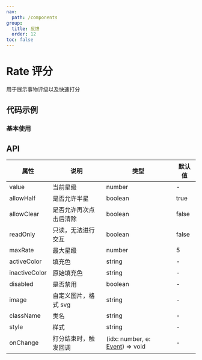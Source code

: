 ```yaml
---
nav:
  path: /components
group:
  title: 反馈
  order: 12
toc: false
---
```

          
# Rate 评分
用于展示事物评级以及快速打分
## 代码示例
### 基本使用
<code src='pages/Rate/index'></code>
    
## API
| 属性 | 说明 | 类型 | 默认值  |
| -----|-----|-----|-----|
| value | 当前星级 | number | - |
| allowHalf | 是否允许半星 | boolean | true |
| allowClear | 是否允许再次点击后清除 | boolean | false |
| readOnly | 只读，无法进行交互 | boolean | false |
| maxRate | 最大星级 | number | 5 |
| activeColor | 填充色 | string | - |
| inactiveColor | 原始填充色 | string | - |
| disabled | 是否禁用 | boolean | - |
| image | 自定义图片，格式 svg | string | - |
| className | 类名| string | - |
| style | 样式 | string | - |
| onChange | 打分结束时，触发回调 | (idx: number, e: [Event](https://opendocs.alipay.com/mini/framework/event-object)) => void | - |

